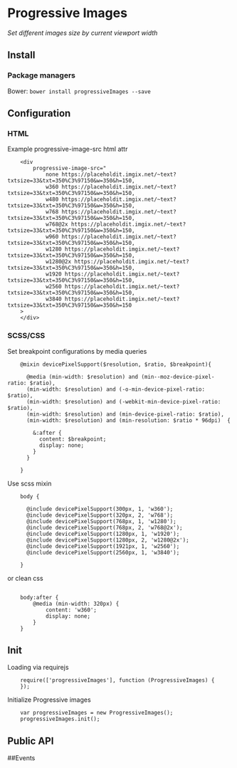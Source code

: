 # Progressive Images

_Set different images size by current viewport width_

## Install

### Package managers

Bower: `bower install progressiveImages --save`

## Configuration

### HTML

Example progressive-image-src html attr

```
    <div
        progressive-image-src="
            none https://placeholdit.imgix.net/~text?txtsize=33&txt=350%C3%97150&w=350&h=150,
            w360 https://placeholdit.imgix.net/~text?txtsize=33&txt=350%C3%97150&w=350&h=150,
            w480 https://placeholdit.imgix.net/~text?txtsize=33&txt=350%C3%97150&w=350&h=150,
            w768 https://placeholdit.imgix.net/~text?txtsize=33&txt=350%C3%97150&w=350&h=150,
            w768@2x https://placeholdit.imgix.net/~text?txtsize=33&txt=350%C3%97150&w=350&h=150,
            w960 https://placeholdit.imgix.net/~text?txtsize=33&txt=350%C3%97150&w=350&h=150,
            w1280 https://placeholdit.imgix.net/~text?txtsize=33&txt=350%C3%97150&w=350&h=150,
            w1280@2x https://placeholdit.imgix.net/~text?txtsize=33&txt=350%C3%97150&w=350&h=150,
            w1920 https://placeholdit.imgix.net/~text?txtsize=33&txt=350%C3%97150&w=350&h=150,
            w2560 https://placeholdit.imgix.net/~text?txtsize=33&txt=350%C3%97150&w=350&h=150,
            w3840 https://placeholdit.imgix.net/~text?txtsize=33&txt=350%C3%97150&w=350&h=150
    >
    </div>

```

### SCSS/CSS

Set breakpoint configurations by media queries

```
    @mixin devicePixelSupport($resolution, $ratio, $breakpoint){

      @media (min-width: $resolution) and (min--moz-device-pixel-ratio: $ratio),
      (min-width: $resolution) and (-o-min-device-pixel-ratio: $ratio),
      (min-width: $resolution) and (-webkit-min-device-pixel-ratio: $ratio),
      (min-width: $resolution) and (min-device-pixel-ratio: $ratio),
      (min-width: $resolution) and (min-resolution: $ratio * 96dpi)  {

        &:after {
          content: $breakpoint;
          display: none;
        }
      }

    }

```

Use scss mixin

```
    body {

      @include devicePixelSupport(300px, 1, 'w360');
      @include devicePixelSupport(320px, 2, 'w768');
      @include devicePixelSupport(768px, 1, 'w1280');
      @include devicePixelSupport(768px, 2, 'w768@2x');
      @include devicePixelSupport(1280px, 1, 'w1920');
      @include devicePixelSupport(1280px, 2, 'w1280@2x');
      @include devicePixelSupport(1921px, 1, 'w2560');
      @include devicePixelSupport(2560px, 1, 'w3840');

    }

```
or clean css

```

    body:after {
        @media (min-width: 320px) {
            content: 'w360';
            display: none;
        }
    }

```

## Init

Loading via requirejs

```
    require(['progressiveImages'], function (ProgressiveImages) {
    });

```

Initialize Progressive images

```
    var progressiveImages = new ProgressiveImages();
    progressiveImages.init();

```

## Public API



##Events
